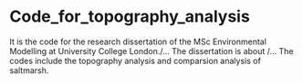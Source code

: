 # Code_for_topography_analysis
It is the code for the research dissertation of the MSc Environmental Modelling at University College London./...
The dissertation is about /...
The codes include the topography analysis and comparsion analysis of saltmarsh.
